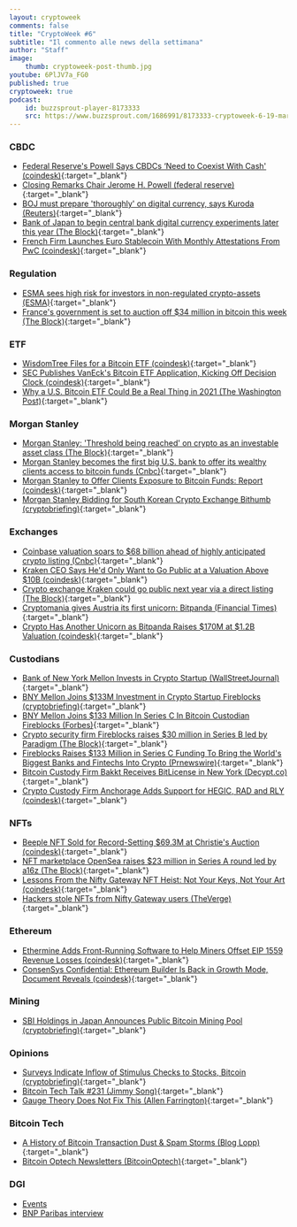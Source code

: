 ```yaml
---
layout: cryptoweek
comments: false
title: "CryptoWeek #6"
subtitle: "Il commento alle news della settimana" 
author: "Staff"
image:
    thumb: cryptoweek-post-thumb.jpg
youtube: 6PlJV7a_FG0
published: true
cryptoweek: true
podcast:
    id: buzzsprout-player-8173333
    src: https://www.buzzsprout.com/1686991/8173333-cryptoweek-6-19-marzo-2021.js?container_id=buzzsprout-player-8173333&player=small
---
```

### CBDC

- [Federal Reserve's Powell Says CBDCs ‘Need to Coexist With Cash' (coindesk)](https://www.coindesk.com/federal-reserves-powell-cbdc-coexist-cash){:target="_blank"}
- [Closing Remarks Chair Jerome H. Powell (federal reserve)](https://www.federalreserve.gov/newsevents/speech/powell20210318a.htm){:target="_blank"}
- [BOJ must prepare 'thoroughly' on digital currency, says Kuroda (Reuters)](https://www.reuters.com/article/us-japan-economy-boj-cbdc/boj-must-prepare-thoroughly-on-digital-currency-says-kuroda-idUSKBN2B80CS){:target="_blank"}
- [Bank of Japan to begin central bank digital currency experiments later this year (The Block)](https://www.theblockcrypto.com/linked/98555/bank-of-japan-cbdc-experiments-governor){:target="_blank"}
- [French Firm Launches Euro Stablecoin With Monthly Attestations From PwC (coindesk)](https://www.coindesk.com/french-firm-launches-euro-stablecoin-with-monthly-audits-from-pwc){:target="_blank"}

### Regulation

- [ESMA sees high risk for investors in non-regulated crypto-assets (ESMA)](https://www.esma.europa.eu/press-news/esma-news/esma-sees-high-risk-investors-in-non-regulated-crypto-assets){:target="_blank"}
- [France's government is set to auction off $34 million in bitcoin this week (The Block)](https://www.theblockcrypto.com/linked/98356/france-bitcoin-auction-wednesday){:target="_blank"}

### ETF

- [WisdomTree Files for a Bitcoin ETF (coindesk)](https://www.coindesk.com/wisdomtree-files-for-a-bitcoin-etf){:target="_blank"}
- [SEC Publishes VanEck's Bitcoin ETF Application, Kicking Off Decision Clock (coindesk)](https://www.coindesk.com/sec-vaneck-bitcoin-etf-2021){:target="_blank"}
- [Why a U.S. Bitcoin ETF Could Be a Real Thing in 2021 (The Washington Post)](https://www.washingtonpost.com/business/why-a-us-bitcoin-etf-could-be-a-real-thing-in-2021/2021/03/17/fe92797c-873b-11eb-be4a-24b89f616f2c_story.html){:target="_blank"}

### Morgan Stanley

- [Morgan Stanley: 'Threshold being reached' on crypto as an investable asset class (The Block)](https://www.theblockcrypto.com/linked/98606/morgan-stanley-crypto-asset-class-threshold){:target="_blank"}
- [Morgan Stanley becomes the first big U.S. bank to offer its wealthy clients access to bitcoin funds (Cnbc)](https://www.cnbc.com/2021/03/17/bitcoin-morgan-stanley-is-the-first-big-us-bank-to-offer-wealthy-clients-access-to-bitcoin-funds.html){:target="_blank"}
- [Morgan Stanley to Offer Clients Exposure to Bitcoin Funds: Report (coindesk)](https://www.coindesk.com/morgan-stanley-to-offer-clients-exposure-to-bitcoin-funds-report){:target="_blank"}
- [Morgan Stanley Bidding for South Korean Crypto Exchange Bithumb (cryptobriefing)](https://cryptobriefing.com/morgan-stanley-bidding-south-korean-crypto-exchange-bithumb/){:target="_blank"}

### Exchanges

- [Coinbase valuation soars to $68 billion ahead of highly anticipated crypto listing (Cnbc)](https://www.cnbc.com/2021/03/17/coinbase-valuation-rises-to-68-billion-ahead-of-crypto-listing.html){:target="_blank"}
- [Kraken CEO Says He'd Only Want to Go Public at a Valuation Above $10B (coindesk)](https://www.coindesk.com/kraken-jesse-powell-bloomberg){:target="_blank"}
- [Crypto exchange Kraken could go public next year via a direct listing (The Block)](https://www.theblockcrypto.com/linked/98587/crypto-exchange-kraken-direct-listing-plan-2022){:target="_blank"}
- [Cryptomania gives Austria its first unicorn: Bitpanda (Financial Times)](https://www.ft.com/content/0f5d5439-c655-4f0f-a484-8aacd0333c96){:target="_blank"}
- [Crypto Has Another Unicorn as Bitpanda Raises $170M at $1.2B Valuation (coindesk)](https://www.coindesk.com/crypto-has-another-unicorn-as-bitpanda-raises-170m-at-1-2b-valuation){:target="_blank"}

### Custodians

- [Bank of New York Mellon Invests in Crypto Startup (WallStreetJournal)](https://www.wsj.com/articles/bank-of-new-york-mellon-invests-in-crypto-startup-11616063404){:target="_blank"}
- [BNY Mellon Joins $133M Investment in Crypto Startup Fireblocks (cryptobriefing)](https://cryptobriefing.com/bny-mellon-joins-133m-investment-crypto-startup-fireblocks/){:target="_blank"}
- [BNY Mellon Joins $133 Million In Series C In Bitcoin Custodian Fireblocks (Forbes)](https://www.forbes.com/sites/ninabambysheva/2021/03/18/bny-mellon-joins-133-million-in-series-c-in-bitcoin-custodian-fireblocks/){:target="_blank"}
- [Crypto security firm Fireblocks raises $30 million in Series B led by Paradigm (The Block)](https://www.theblockcrypto.com/post/85052/crypto-fireblocks-series-b-funding-round-paradigm){:target="_blank"}
- [Fireblocks Raises $133 Million in Series C Funding To Bring the World's Biggest Banks and Fintechs Into Crypto (Prnewswire)](https://www.prnewswire.com/news-releases/fireblocks-raises-133-million-in-series-c-funding-to-bring-the-worlds-biggest-banks-and-fintechs-into-crypto-301249839.html){:target="_blank"}
- [Bitcoin Custody Firm Bakkt Receives BitLicense in New York (Decypt.co)](https://decrypt.co/60982/bitcoin-custody-firm-bakkt-receives-bitlicense-in-new-york){:target="_blank"}
- [Crypto Custody Firm Anchorage Adds Support for HEGIC, RAD and RLY (coindesk)](https://www.coindesk.com/crypto-custody-firm-anchorage-adds-support-for-hegic-rad-and-rly){:target="_blank"}

### NFTs

- [Beeple NFT Sold for Record-Setting $69.3M at Christie's Auction (coindesk)](https://www.coindesk.com/beeple-nft-christies-auction){:target="_blank"}
- [NFT marketplace OpenSea raises $23 million in Series A round led by a16z (The Block)](https://www.theblockcrypto.com/linked/98757/nft-marketplace-opensea-funding-a16z){:target="_blank"}
- [Lessons From the Nifty Gateway NFT Heist: Not Your Keys, Not Your Art (coindesk)](https://www.coindesk.com/nifty-gateway-nft-hack-lessons){:target="_blank"}
- [Hackers stole NFTs from Nifty Gateway users (TheVerge)](https://www.theverge.com/2021/3/15/22331818/nifty-gateway-hack-steal-nfts-credit-card){:target="_blank"}

### Ethereum

- [Ethermine Adds Front-Running Software to Help Miners Offset EIP 1559 Revenue Losses (coindesk)](https://www.coindesk.com/ethermine-adds-front-running-software-to-help-miners-offset-eip-1559-revenue-losses){:target="_blank"}
- [ConsenSys Confidential: Ethereum Builder Is Back in Growth Mode, Document Reveals (coindesk)](https://www.coindesk.com/consensys-confidential-ethereum-builder-is-back-in-growth-mode-document-reveals){:target="_blank"}

### Mining

- [SBI Holdings in Japan Announces Public Bitcoin Mining Pool (cryptobriefing)](https://cryptobriefing.com/sbi-holdings-japan-announces-public-bitcoin-mining-pool/){:target="_blank"}

### Opinions

- [Surveys Indicate Inflow of Stimulus Checks to Stocks, Bitcoin (cryptobriefing)](https://cryptobriefing.com/surveys-indicate-inflow-stimulus-checks-stocks-bitcoin/){:target="_blank"}
- [Bitcoin Tech Talk #231 (Jimmy Song)](https://jimmysong.substack.com/p/taleb-peterson-and-weinsteins-engagement){:target="_blank"}
- [Gauge Theory Does Not Fix This (Allen Farrington)](https://allenfarrington.medium.com/gauge-theory-does-not-fix-this-625f98de3246){:target="_blank"}

### Bitcoin Tech

- [A History of Bitcoin Transaction Dust & Spam Storms (Blog Lopp)](https://blog.lopp.net/history-bitcoin-transaction-dust-spam-storms/){:target="_blank"}
- [Bitcoin Optech Newsletters (BitcoinOptech)](https://bitcoinops.org/en/newsletters/){:target="_blank"}

### DGI

- [Events](https://dgi.io/events/)
- [BNP Paribas interview](https://dgi.io/2021/03/17/bnp-paribas.html)
